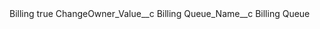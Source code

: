 <?xml version="1.0" encoding="UTF-8"?>
<CustomMetadata xmlns="http://soap.sforce.com/2006/04/metadata" xmlns:xsi="http://www.w3.org/2001/XMLSchema-instance" xmlns:xsd="http://www.w3.org/2001/XMLSchema">
    <label>Billing</label>
    <protected>true</protected>
    <values>
        <field>ChangeOwner_Value__c</field>
        <value xsi:type="xsd:string">Billing</value>
    </values>
    <values>
        <field>Queue_Name__c</field>
        <value xsi:type="xsd:string">Billing Queue</value>
    </values>
</CustomMetadata>

